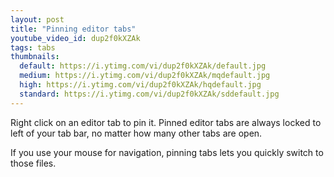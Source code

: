 ```yaml
---
layout: post
title: "Pinning editor tabs"
youtube_video_id: dup2f0kXZAk
tags: tabs
thumbnails:
  default: https://i.ytimg.com/vi/dup2f0kXZAk/default.jpg
  medium: https://i.ytimg.com/vi/dup2f0kXZAk/mqdefault.jpg
  high: https://i.ytimg.com/vi/dup2f0kXZAk/hqdefault.jpg
  standard: https://i.ytimg.com/vi/dup2f0kXZAk/sddefault.jpg
---
```


Right click on an editor tab to pin it. Pinned editor tabs are always locked to left of your tab bar, no matter how many other tabs are open.

If you use your mouse for navigation, pinning tabs lets you quickly switch to those files.
